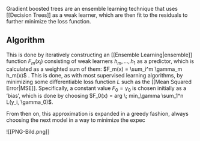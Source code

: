 Gradient boosted trees are an ensemble learning technique that uses [[Decision Trees]] as a weak learner, which are then fit to the residuals to further minimize the loss function.

## Algorithm 
This is done by iteratively constructing an [[Ensemble Learning|ensemble]] function  $F_{m}(x_i)$ consisting of weak learners $h_m, …, h_1$ as a predictor, which is calculated as a weighted sum of them: $F_m(x) = \sum_i^m \gamma_m h_m(x)$ . 
This is done, as with most supervised learning algorithms, by minimizing some differentiable loss function $L$ such as the [[Mean Squared Error|MSE]].
Specifically, a constant value $F_0 = \gamma_0$ is chosen initially as a ‘bias’, which is done by choosing $F_0(x) = arg \; min_\gamma \sum_1^n L(y_i, \gamma_0)$.

From then on, this approximation is expanded in a greedy fashion, always choosing the next model in a way to minimize the expec


![[PNG-Bild.png]]